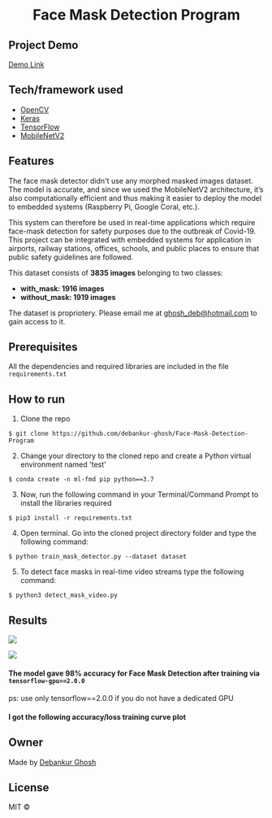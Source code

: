 <h1 align="center">Face Mask Detection Program</h1>






  







 

 
## Project Demo
[Demo Link](https://github.com/debankur-ghosh/Face-Mask-Detection-Program/blob/master/Demo.mov)







## Tech/framework used

- [OpenCV](https://opencv.org/)
- [Keras](https://keras.io/)
- [TensorFlow](https://www.tensorflow.org/)
- [MobileNetV2](https://arxiv.org/abs/1801.04381)

## Features
The face mask detector didn't use any morphed masked images dataset. The model is accurate, and since we used the MobileNetV2 architecture, it’s also computationally efficient and thus making it easier to deploy the model to embedded systems (Raspberry Pi, Google Coral, etc.).

This system can therefore be used in real-time applications which require face-mask detection for safety purposes due to the outbreak of Covid-19. This project can be integrated with embedded systems for application in airports, railway stations, offices, schools, and public places to ensure that public safety guidelines are followed.


This dataset consists of __3835 images__ belonging to two classes:
*	__with_mask: 1916 images__
*	__without_mask: 1919 images__


The dataset is propriotery. Please email me at ghosh_deb@hotmail.com to gain access to it.

## Prerequisites

All the dependencies and required libraries are included in the file <code>requirements.txt</code>
## How to run
1. Clone the repo
```
$ git clone https://github.com/debankur-ghosh/Face-Mask-Detection-Program
```

2. Change your directory to the cloned repo and create a Python virtual environment named 'test'
```
$ conda create -n ml-fmd pip python==3.7
```

3. Now, run the following command in your Terminal/Command Prompt to install the libraries required
```
$ pip3 install -r requirements.txt
```

4. Open terminal. Go into the cloned project directory folder and type the following command:
```
$ python train_mask_detector.py --dataset dataset
```

5. To detect face masks in real-time video streams type the following command:
```
$ python3 detect_mask_video.py 
```
## Results

![](https://github.com/debankur-ghosh/Face-Mask-Detection-Program/blob/master/result1.JPG)

![](https://github.com/debankur-ghosh/Face-Mask-Detection-Program/blob/master/result2.JPG)

#### The model gave 98% accuracy for Face Mask Detection after training via <code>tensorflow-gpu==2.0.0</code>



ps: use only tensorflow==2.0.0 if you do not have a dedicated GPU

#### I got the following accuracy/loss training curve plot








## Owner
Made by [Debankur Ghosh](https://github.com/Debankur-C137)

## License
MIT © 
